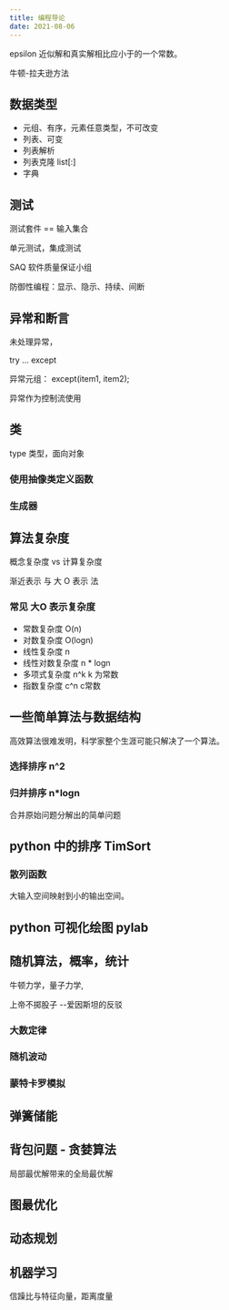 ```yaml
---
title: 编程导论
date: 2021-08-06
---
```


epsilon 	近似解和真实解相比应小于的一个常数。

牛顿-拉夫逊方法

## 数据类型

- 元组、有序，元素任意类型，不可改变
- 列表、可变
- 列表解析
- 列表克隆 list[:]
- 字典

## 测试

测试套件 == 输入集合

单元测试，集成测试

SAQ 软件质量保证小组

防御性编程：显示、隐示、持续、间断

## 异常和断言

未处理异常，

try ... except 

异常元组：  except(item1, item2);

异常作为控制流使用

## 类

type 类型，面向对象

### 使用抽像类定义函数 

### 生成器

## 算法复杂度

概念复杂度	vs 计算复杂度

渐近表示 与 大 O 表示 法

### 常见 大O 表示复杂度

- 常数复杂度 O(n)
- 对数复杂度 O(logn)
- 线性复杂度 n 
- 线性对数复杂度  n * logn
- 多项式复杂度 n^k   k 为常数
- 指数复杂度 c^n c常数

## 一些简单算法与数据结构

高效算法很难发明，科学家整个生涯可能只解决了一个算法。

### 选择排序 n^2

### 归并排序 n*logn

合并原始问题分解出的简单问题

## python 中的排序 TimSort

### 散列函数

大输入空间映射到小的输出空间。

## python 可视化绘图 pylab

## 随机算法，概率，统计

牛顿力学，量子力学,

上帝不掷股子 --爱因斯坦的反驳

### 大数定律

### 随机波动

### 蒙特卡罗模拟

## 弹簧储能

## 背包问题 - 贪婪算法

局部最优解带来的全局最优解

## 图最优化

## 动态规划

## 机器学习

信躁比与特征向量，距离度量













